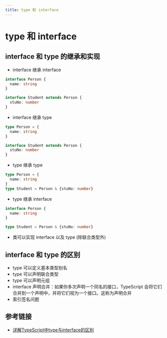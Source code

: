 ```yaml
---
title: type 和 interface
---
```


# type 和 interface

## interface 和 type 的继承和实现

- interface 继承 interface

```typescript
interface Person {
  name: string
}

interface Student extends Person {
  stuNo: number
}
```

- interface 继承 type

```typescript
type Person = {
  name: string
}

interface Student extends Person {
  stuNo: number
}
```

- type 继承 type

```typescript
type Person = {
  name: string
}
type Student = Person & {stuNo: number}
```

- type 继承 interface

```typescript
interface Person {
  name: string
}

type Student = Person & {stuNo: number}
```

- 类可以实现 interface 以及 type (除联合类型外)

## interface 和 type 的区别

- type 可以定义基本类型别名
- type 可以声明联合类型
- type 可以声明元组
- interface 声明合并：如果你多次声明一个同名的接口，TypeScript 会将它们合并到一个声明中，并将它们视为一个接口。这称为声明合并
- 索引签名问题

## 参考链接

- [详解TypeScript中type与interface的区别](https://www.jb51.net/article/243639.htm)
